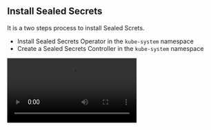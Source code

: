## Install Sealed Secrets

It is a two steps process to install Sealed Screts.
* Install Sealed Secrets Operator in the `kube-system` namespace
* Create a Sealed Secrets Controller in the `kube-system` namespace

![install](img/sealed-secrets-controller-install.mp4)
